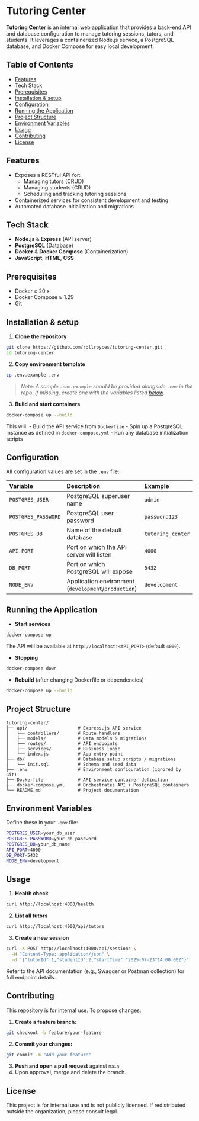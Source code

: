 # Tutoring Center

**Tutoring Center** is an internal web application that provides a back-end API and database configuration to manage tutoring sessions, tutors, and students. It leverages a containerized Node.js service, a PostgreSQL database, and Docker Compose for easy local development.

## Table of Contents

- [Features](#features)
- [Tech Stack](#tech-stack)
- [Prerequisites](#prerequisites)
- [Installation \& setup](#installation--setup)
- [Configuration](#configuration)
- [Running the Application](#running-the-application)
- [Project Structure](#project-structure)
- [Environment Variables](#environment-variables)
- [Usage](#usage)
- [Contributing](#contributing)
- [License](#license)


## Features

- Exposes a RESTful API for:
    - Managing tutors (CRUD)
    - Managing students (CRUD)
    - Scheduling and tracking tutoring sessions
- Containerized services for consistent development and testing
- Automated database initialization and migrations


## Tech Stack

- **Node.js** \& **Express** (API server)
- **PostgreSQL** (Database)
- **Docker** \& **Docker Compose** (Containerization)
- **JavaScript**, **HTML**, **CSS**


## Prerequisites

- Docker ≥ 20.x
- Docker Compose ≥ 1.29
- Git


## Installation \& setup

1. **Clone the repository**

```bash
git clone https://github.com/rollroyces/tutoring-center.git
cd tutoring-center
```

2. **Copy environment template**

```bash
cp .env.example .env
```

> _Note: A sample `.env.example` should be provided alongside `.env` in the repo. If missing, create one with the variables listed [below](#environment-variables)._
3. **Build and start containers**

```bash
docker-compose up --build
```

This will:
    - Build the API service from `Dockerfile`
    - Spin up a PostgreSQL instance as defined in `docker-compose.yml`
    - Run any database initialization scripts

## Configuration

All configuration values are set in the `.env` file:


| Variable | Description | Example |
| :-- | :-- | :-- |
| `POSTGRES_USER` | PostgreSQL superuser name | `admin` |
| `POSTGRES_PASSWORD` | PostgreSQL user password | `password123` |
| `POSTGRES_DB` | Name of the default database | `tutoring_center` |
| `API_PORT` | Port on which the API server will listen | `4000` |
| `DB_PORT` | Port on which PostgreSQL will expose | `5432` |
| `NODE_ENV` | Application environment (`development`/`production`) | `development` |

## Running the Application

- **Start services**

```bash
docker-compose up
```

The API will be available at `http://localhost:<API_PORT>` (default `4000`).
- **Stopping**

```bash
docker-compose down
```

- **Rebuild** (after changing Dockerfile or dependencies)

```bash
docker-compose up --build
```


## Project Structure

```
tutoring-center/
├── api/                   # Express.js API service
│   ├── controllers/       # Route handlers
│   ├── models/            # Data models & migrations
│   ├── routes/            # API endpoints
│   ├── services/          # Business logic
│   └── index.js           # App entry point
├── db/                    # Database setup scripts / migrations
│   └── init.sql           # Schema and seed data
├── .env                   # Environment configuration (ignored by Git)
├── Dockerfile             # API service container definition
├── docker-compose.yml     # Orchestrates API + PostgreSQL containers
└── README.md              # Project documentation
```


## Environment Variables

Define these in your `.env` file:

```bash
POSTGRES_USER=your_db_user
POSTGRES_PASSWORD=your_db_password
POSTGRES_DB=your_db_name
API_PORT=4000
DB_PORT=5432
NODE_ENV=development
```


## Usage

1. **Health check**

```bash
curl http://localhost:4000/health
```

2. **List all tutors**

```bash
curl http://localhost:4000/api/tutors
```

3. **Create a new session**

```bash
curl -X POST http://localhost:4000/api/sessions \
  -H "Content-Type: application/json" \
  -d '{"tutorId":1,"studentId":2,"startTime":"2025-07-23T14:00:00Z"}'
```


Refer to the API documentation (e.g., Swagger or Postman collection) for full endpoint details.

## Contributing

This repository is for internal use. To propose changes:

1. **Create a feature branch:**

```bash
git checkout -b feature/your-feature
```

2. **Commit your changes:**

```bash
git commit -m "Add your feature"
```

3. **Push and open a pull request** against `main`.
4. Upon approval, merge and delete the branch.

## License

This project is for internal use and is not publicly licensed. If redistributed outside the organization, please consult legal.

